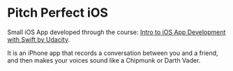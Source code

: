 # Pitch Perfect iOS
Small iOS App developed through the course: <a href="https://www.udacity.com/course/intro-to-ios-app-development-with-swift--ud585">Intro to iOS App Development with Swift by Udacity</a>.

It is an iPhone app that records a conversation between you and a friend, and then makes your voices sound like a Chipmunk or Darth Vader.



